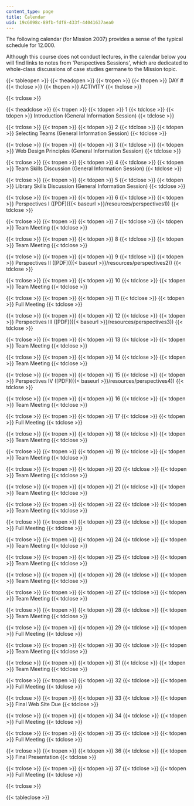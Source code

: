 ```yaml
---
content_type: page
title: Calendar
uid: 19c6098c-89fb-fdf8-433f-44041637aea0
---
```


The following calendar (for Mission 2007) provides a sense of the typical schedule for 12.000.

Although this course does not conduct lectures, in the calendar below you will find links to notes from 'Perspectives Sessions', which are dedicated to whole-class discussions of case studies germane to the Mission topic.

{{< tableopen >}}
{{< theadopen >}}
{{< tropen >}}
{{< thopen >}}
DAY #
{{< thclose >}}
{{< thopen >}}
ACTIVITY
{{< thclose >}}

{{< trclose >}}

{{< theadclose >}}
{{< tropen >}}
{{< tdopen >}}
1
{{< tdclose >}}
{{< tdopen >}}
Introduction (General Information Session)
{{< tdclose >}}

{{< trclose >}}
{{< tropen >}}
{{< tdopen >}}
2
{{< tdclose >}}
{{< tdopen >}}
Selecting Teams (General Information Session)
{{< tdclose >}}

{{< trclose >}}
{{< tropen >}}
{{< tdopen >}}
3
{{< tdclose >}}
{{< tdopen >}}
Web Design Principles (General Information Session)
{{< tdclose >}}

{{< trclose >}}
{{< tropen >}}
{{< tdopen >}}
4
{{< tdclose >}}
{{< tdopen >}}
Team Skills Discussion (General Information Session)
{{< tdclose >}}

{{< trclose >}}
{{< tropen >}}
{{< tdopen >}}
5
{{< tdclose >}}
{{< tdopen >}}
Library Skills Discussion (General Information Session)
{{< tdclose >}}

{{< trclose >}}
{{< tropen >}}
{{< tdopen >}}
6
{{< tdclose >}}
{{< tdopen >}}
Perspectives I ([PDF]({{< baseurl >}}/resources/perspectives1))
{{< tdclose >}}

{{< trclose >}}
{{< tropen >}}
{{< tdopen >}}
7
{{< tdclose >}}
{{< tdopen >}}
Team Meeting
{{< tdclose >}}

{{< trclose >}}
{{< tropen >}}
{{< tdopen >}}
8
{{< tdclose >}}
{{< tdopen >}}
Team Meeting
{{< tdclose >}}

{{< trclose >}}
{{< tropen >}}
{{< tdopen >}}
9
{{< tdclose >}}
{{< tdopen >}}
Perspectives II ([PDF]({{< baseurl >}}/resources/perspectives2))
{{< tdclose >}}

{{< trclose >}}
{{< tropen >}}
{{< tdopen >}}
10
{{< tdclose >}}
{{< tdopen >}}
Team Meeting
{{< tdclose >}}

{{< trclose >}}
{{< tropen >}}
{{< tdopen >}}
11
{{< tdclose >}}
{{< tdopen >}}
Full Meeting
{{< tdclose >}}

{{< trclose >}}
{{< tropen >}}
{{< tdopen >}}
12
{{< tdclose >}}
{{< tdopen >}}
Perspectives III ([PDF]({{< baseurl >}}/resources/perspectives3))
{{< tdclose >}}

{{< trclose >}}
{{< tropen >}}
{{< tdopen >}}
13
{{< tdclose >}}
{{< tdopen >}}
Team Meeting
{{< tdclose >}}

{{< trclose >}}
{{< tropen >}}
{{< tdopen >}}
14
{{< tdclose >}}
{{< tdopen >}}
Team Meeting
{{< tdclose >}}

{{< trclose >}}
{{< tropen >}}
{{< tdopen >}}
15
{{< tdclose >}}
{{< tdopen >}}
Perspectives IV ([PDF]({{< baseurl >}}/resources/perspectives4))
{{< tdclose >}}

{{< trclose >}}
{{< tropen >}}
{{< tdopen >}}
16
{{< tdclose >}}
{{< tdopen >}}
Team Meeting
{{< tdclose >}}

{{< trclose >}}
{{< tropen >}}
{{< tdopen >}}
17
{{< tdclose >}}
{{< tdopen >}}
Full Meeting
{{< tdclose >}}

{{< trclose >}}
{{< tropen >}}
{{< tdopen >}}
18
{{< tdclose >}}
{{< tdopen >}}
Team Meeting
{{< tdclose >}}

{{< trclose >}}
{{< tropen >}}
{{< tdopen >}}
19
{{< tdclose >}}
{{< tdopen >}}
Team Meeting
{{< tdclose >}}

{{< trclose >}}
{{< tropen >}}
{{< tdopen >}}
20
{{< tdclose >}}
{{< tdopen >}}
Team Meeting
{{< tdclose >}}

{{< trclose >}}
{{< tropen >}}
{{< tdopen >}}
21
{{< tdclose >}}
{{< tdopen >}}
Team Meeting
{{< tdclose >}}

{{< trclose >}}
{{< tropen >}}
{{< tdopen >}}
22
{{< tdclose >}}
{{< tdopen >}}
Team Meeting
{{< tdclose >}}

{{< trclose >}}
{{< tropen >}}
{{< tdopen >}}
23
{{< tdclose >}}
{{< tdopen >}}
Full Meeting
{{< tdclose >}}

{{< trclose >}}
{{< tropen >}}
{{< tdopen >}}
24
{{< tdclose >}}
{{< tdopen >}}
Team Meeting
{{< tdclose >}}

{{< trclose >}}
{{< tropen >}}
{{< tdopen >}}
25
{{< tdclose >}}
{{< tdopen >}}
Team Meeting
{{< tdclose >}}

{{< trclose >}}
{{< tropen >}}
{{< tdopen >}}
26
{{< tdclose >}}
{{< tdopen >}}
Team Meeting
{{< tdclose >}}

{{< trclose >}}
{{< tropen >}}
{{< tdopen >}}
27
{{< tdclose >}}
{{< tdopen >}}
Team Meeting
{{< tdclose >}}

{{< trclose >}}
{{< tropen >}}
{{< tdopen >}}
28
{{< tdclose >}}
{{< tdopen >}}
Team Meeting
{{< tdclose >}}

{{< trclose >}}
{{< tropen >}}
{{< tdopen >}}
29
{{< tdclose >}}
{{< tdopen >}}
Full Meeting
{{< tdclose >}}

{{< trclose >}}
{{< tropen >}}
{{< tdopen >}}
30
{{< tdclose >}}
{{< tdopen >}}
Team Meeting
{{< tdclose >}}

{{< trclose >}}
{{< tropen >}}
{{< tdopen >}}
31
{{< tdclose >}}
{{< tdopen >}}
Team Meeting
{{< tdclose >}}

{{< trclose >}}
{{< tropen >}}
{{< tdopen >}}
32
{{< tdclose >}}
{{< tdopen >}}
Full Meeting
{{< tdclose >}}

{{< trclose >}}
{{< tropen >}}
{{< tdopen >}}
33
{{< tdclose >}}
{{< tdopen >}}
Final Web Site Due
{{< tdclose >}}

{{< trclose >}}
{{< tropen >}}
{{< tdopen >}}
34
{{< tdclose >}}
{{< tdopen >}}
Full Meeting
{{< tdclose >}}

{{< trclose >}}
{{< tropen >}}
{{< tdopen >}}
35
{{< tdclose >}}
{{< tdopen >}}
Full Meeting
{{< tdclose >}}

{{< trclose >}}
{{< tropen >}}
{{< tdopen >}}
36
{{< tdclose >}}
{{< tdopen >}}
Final Presentation
{{< tdclose >}}

{{< trclose >}}
{{< tropen >}}
{{< tdopen >}}
37
{{< tdclose >}}
{{< tdopen >}}
Full Meeting
{{< tdclose >}}

{{< trclose >}}

{{< tableclose >}}